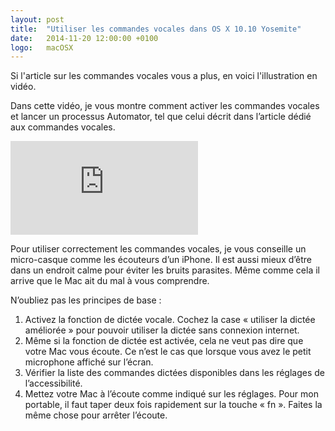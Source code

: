 ```yaml
---
layout: post
title:  "Utiliser les commandes vocales dans OS X 10.10 Yosemite"
date:   2014-11-20 12:00:00 +0100
logo:   macOSX
---
```


Si l'article sur les commandes vocales vous a plus, en voici l'illustration en vidéo.

Dans cette vidéo, je vous montre comment activer les commandes vocales et 
lancer un processus Automator, tel que celui décrit dans l’article dédié 
aux commandes vocales.

<div class="embed-responsive-item text-xs-center">
    <iframe class="embed-responsive-item" src="https://www.youtube.com/embed/rluMEWK6Bz0" frameborder="0" allowfullscreen></iframe>
</div>

Pour utiliser correctement les commandes vocales, 
je vous conseille un micro-casque comme les écouteurs d’un iPhone. 
Il est aussi mieux d’être dans un endroit calme pour éviter les bruits parasites. 
Même comme cela il arrive que le Mac ait du mal à vous comprendre.

N’oubliez pas les principes de base :

1. Activez la fonction de dictée vocale. 
    Cochez la case « utiliser la dictée améliorée » pour pouvoir utiliser 
    la dictée sans connexion internet.
2. Même si la fonction de dictée est activée, cela ne veut pas dire que votre 
    Mac vous écoute. 
    Ce n’est le cas que lorsque vous avez le petit microphone affiché sur l’écran.
3. Vérifier la liste des commandes dictées disponibles dans les réglages de 
    l’accessibilité.
4. Mettez votre Mac à l’écoute comme indiqué sur les réglages. 
    Pour mon portable, il faut taper deux fois rapidement sur la touche « fn ». 
    Faites la même chose pour arrêter l’écoute.

